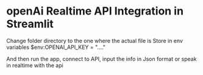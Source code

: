 # openAi Realtime API Integration in Streamlit

Change folder directory to the one where the actual file is
Store in env variables $env:OPENAI_API_KEY = "...." 

And then run the app, connect to API, input the info in Json format or speak in realtime with the api
